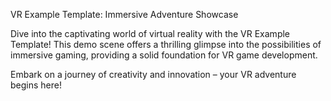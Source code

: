 VR Example Template: Immersive Adventure Showcase

Dive into the captivating world of virtual reality with the VR Example Template! This demo scene offers a thrilling glimpse into the possibilities of immersive gaming, providing a solid foundation for VR game development.

Embark on a journey of creativity and innovation – your VR adventure begins here!
